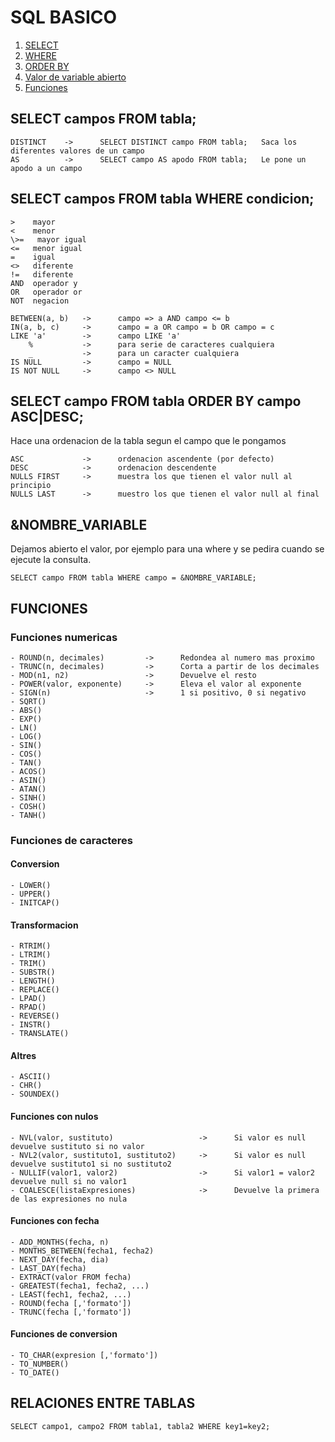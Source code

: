 # SQL BASICO

1. [SELECT](#id1)
2. [WHERE](#id2)
3. [ORDER BY](#id3)
4. [Valor de variable abierto](#id4)
5. [Funciones](#id5)

## SELECT campos FROM tabla; <a name="id1" />

    DISTINCT    ->      SELECT DISTINCT campo FROM tabla;   Saca los diferentes valores de un campo
    AS          ->      SELECT campo AS apodo FROM tabla;   Le pone un apodo a un campo

## SELECT campos FROM tabla WHERE condicion; <a name="id2" />

    >    mayor
    <    menor
    \>=   mayor igual
    <=   menor igual
    =    igual
    <>   diferente
    !=   diferente
    AND  operador y
    OR   operador or
    NOT  negacion

    BETWEEN(a, b)   ->      campo => a AND campo <= b
    IN(a, b, c)     ->      campo = a OR campo = b OR campo = c
    LIKE 'a'        ->      campo LIKE 'a'
        %           ->      para serie de caracteres cualquiera
        _           ->      para un caracter cualquiera
    IS NULL         ->      campo = NULL  
    IS NOT NULL     ->      campo <> NULL

## SELECT campo FROM tabla ORDER BY campo ASC|DESC; <a name="id3" />

Hace una ordenacion de la tabla segun el campo que le pongamos

    ASC             ->      ordenacion ascendente (por defecto)
    DESC            ->      ordenacion descendente
    NULLS FIRST     ->      muestra los que tienen el valor null al principio
    NULLS LAST      ->      muestro los que tienen el valor null al final

## &NOMBRE_VARIABLE <a name="id4" />

Dejamos abierto el valor, por ejemplo para una where y se pedira cuando
se ejecute la consulta.

    SELECT campo FROM tabla WHERE campo = &NOMBRE_VARIABLE;

## FUNCIONES <a name="id5" />
### Funciones numericas
    - ROUND(n, decimales)         ->      Redondea al numero mas proximo
    - TRUNC(n, decimales)         ->      Corta a partir de los decimales
    - MOD(n1, n2)                 ->      Devuelve el resto
    - POWER(valor, exponente)     ->      Eleva el valor al exponente
    - SIGN(n)                     ->      1 si positivo, 0 si negativo
    - SQRT()
    - ABS()
    - EXP()
    - LN()
    - LOG()
    - SIN()
    - COS()
    - TAN()
    - ACOS()
    - ASIN()
    - ATAN()
    - SINH()
    - COSH()
    - TANH()

### Funciones de caracteres

#### Conversion
    - LOWER()
    - UPPER()
    - INITCAP()

#### Transformacion
    - RTRIM()
    - LTRIM()
    - TRIM()
    - SUBSTR()
    - LENGTH()
    - REPLACE()
    - LPAD()
    - RPAD()
    - REVERSE()
    - INSTR()
    - TRANSLATE()

#### Altres
    - ASCII()
    - CHR()
    - SOUNDEX()
    
#### Funciones con nulos
    - NVL(valor, sustituto)                   ->      Si valor es null devuelve sustituto si no valor
    - NVL2(valor, sustituto1, sustituto2)     ->      Si valor es null devuelve sustituto1 si no sustituto2
    - NULLIF(valor1, valor2)                  ->      Si valor1 = valor2 devuelve null si no valor1
    - COALESCE(listaExpresiones)              ->      Devuelve la primera de las expresiones no nula

#### Funciones con fecha
    - ADD_MONTHS(fecha, n)
    - MONTHS_BETWEEN(fecha1, fecha2)
    - NEXT_DAY(fecha, dia)
    - LAST_DAY(fecha)
    - EXTRACT(valor FROM fecha)
    - GREATEST(fecha1, fecha2, ...)
    - LEAST(fech1, fecha2, ...)
    - ROUND(fecha [,'formato'])
    - TRUNC(fecha [,'formato'])

#### Funciones de conversion
    - TO_CHAR(expresion [,'formato'])
    - TO_NUMBER()
    - TO_DATE()

## RELACIONES ENTRE TABLAS
    SELECT campo1, campo2 FROM tabla1, tabla2 WHERE key1=key2;
